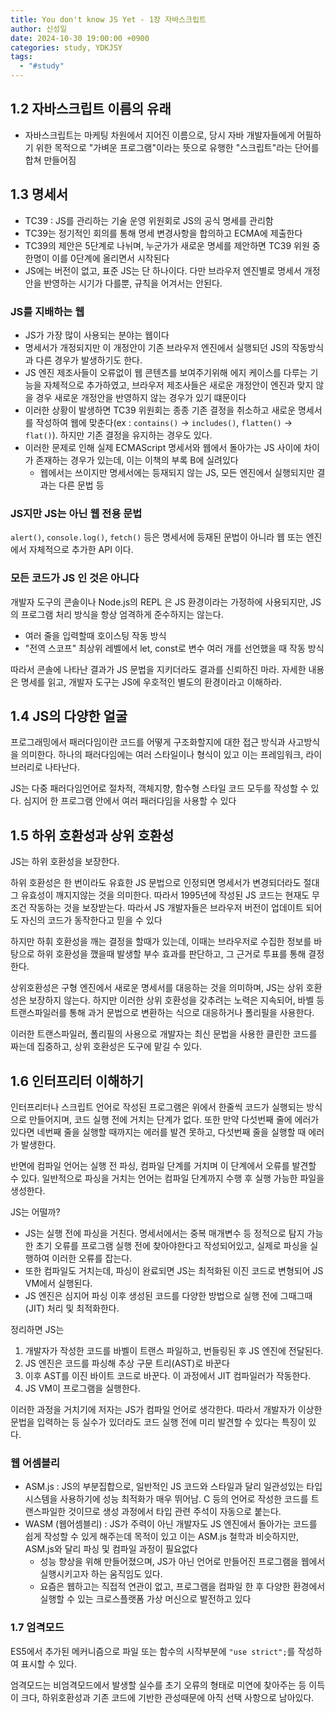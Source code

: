 ```yaml
---
title: You don't know JS Yet - 1장 자바스크립트
author: 신성일
date: 2024-10-30 19:00:00 +0900
categories: study, YDKJSY
tags:
  - "#study"
---
```


## 1.2 자바스크립트 이름의 유래

- 자바스크립트는 마케팅 차원에서 지어진 이름으로, 당시 자바 개발자들에게 어필하기 위한 목적으로 "가벼운 프로그램"이라는 뜻으로 유행한 "스크립트"라는 단어를 합쳐 만들어짐


## 1.3 명세서

- TC39 : JS를 관리하는 기술 운영 위원회로 JS의 공식 명세를 관리함
- TC39는 정기적인 회의를 통해 명세 변경사항을 합의하고 ECMA에 제출한다
- TC39의 제안은 5단계로 나뉘며, 누군가가 새로운 명세를 제안하면 TC39 위원 중 한명이 이를 0단계에 올리면서 시작된다
- JS에는 버전이 없고, 표준 JS는 단 하나이다. 다만 브라우저 엔진별로 명세서 개정안을 반영하는 시기가 다를뿐, 규칙을 어겨서는 안된다. 

### JS를 지배하는 웹

- JS가 가장 많이 사용되는 분야는 웹이다
- 명세서가 개정되지만 이 개정안이 기존 브라우저 엔진에서 실행되던 JS의 작동방식과 다른 경우가 발생하기도 한다. 
- JS 엔진 제조사들이 오류없이 웹 콘텐츠를 보여주기위해 에지 케이스를 다루는 기능을 자체적으로 추가하였고, 브라우저 제조사들은 새로운 개정안이 엔진과 맞지 않을 경우 새로운 개정안을 반영하지 않는 경우가 있기 떄문이다
- 이러한 상황이 발생하면 TC39 위원회는 종종 기존 결정을 취소하고 새로운 명세서를 작성하여 웹에 맞춘다(ex : `contains()` -> `includes()`, `flatten()` -> `flat()`). 하지만 기존 결정을 유지하는 경우도 있다.
- 이러한 문제로 인해 실제 ECMAScript 명세서와 웹에서 돌아가는 JS 사이에 차이가 존재하는 경우가 있는데, 이는 이책의 부록 B에 실려있다
	- 웹에서는 쓰이지만 명세서에는 등재되지 않는 JS, 모든 엔진에서 실행되지만 결과는 다른 문법 등

### JS지만 JS는 아닌 웹 전용 문법

`alert()`, `console.log()`, `fetch()` 등은  명세서에 등재된 문법이 아니라 웹 또는 엔진에서 자체적으로 추가한 API 이다.


### 모든 코드가 JS 인 것은 아니다

개발자 도구의 콘솔이나 Node.js의 REPL 은 JS 환경이라는 가정하에 사용되지만, JS의 프로그램 처리 방식을 항상 엄격하게 준수하지는 않는다.
- 여러 줄을 입력할때 호이스팅 작동 방식
- "전역 스코프" 최상위 레벨에서 let, const로 변수 여러 개를 선언했을 때 작동 방식

따라서 콘솔에 나타난 결과가 JS 문법을 지키더라도 결과를 신뢰하진 마라. 자세한 내용은 명세를 읽고, 개발자 도구는 JS에 우호적인 별도의 환경이라고 이해하라.


## 1.4 JS의 다양한 얼굴

프로그래밍에서 패러다임이란 코드를 어떻게 구조화할지에 대한 접근 방식과 사고방식을 의미한다. 하나의 패러다임에는 여러 스타일이나 형식이 있고 이는 프레임워크, 라이브러리로 나타난다.

JS는 다중 패러다임언어로 절차적, 객체지향, 함수형 스타일 코드 모두를 작성할 수 있다. 심지어 한 프로그램 안에서 여러 패러다임을 사용할 수 있다

## 1.5 하위 호환성과 상위 호환성

JS는 하위 호환성을 보장한다.

하위 호환성은 한 번이라도 유효한 JS 문법으로 인정되면 명세서가 변경되더라도 절대 그 유효성이 깨지지않는 것을 의미한다. 따라서 1995년에 작성된 JS 코드는 현재도 무조건 작동하는 것을 보장받는다. 따라서 JS 개발자들은 브라우저 버전이 업데이트 되어도 자신의 코드가 동작한다고 믿을 수 있다

하지만 하휘 호환성을 깨는 결정을 할때가 있는데, 이때는 브라우저로 수집한 정보를 바탕으로 하위 호환성을 깼을때 발생할 부수 효과를 판단하고, 그 근거로 투표를 통해 결정한다. 

상위호환성은 구형 엔진에서 새로운 명세서를 대응하는 것을 의미하며, JS는 상위 호환성은 보장하지 않는다. 하지만 이러한 상위 호환성을 갖추려는 노력은 지속되어, 바벨 등 트랜스파일러를 통해 과거 문법으로 변환하는 식으로 대응하거나 폴리필을 사용한다. 

이러한 트랜스파일러, 폴리필의 사용으로 개발자는 최신 문법을 사용한 클린한 코드를 짜는데 집중하고, 상위 호환성은 도구에 맡길 수 있다.

## 1.6 인터프리터 이해하기

인터프리터나 스크립트 언어로 작성된 프로그램은 위에서 한줄씩 코드가 실행되는 방식으로 만들어지며, 코드 실행 전에 거치는 단계가 없다. 또한 만약 다섯번째 줄에 에러가 있다면 네번째 줄을 실행할 때까지는 에러를 발견 못하고, 다섯번째 줄을 실행할 때 에러가 발생한다. 

반면에 컴파일 언어는 실행 전 파싱, 컴파일 단계를 거치며 이 단계에서 오류를 발견할 수 있다. 일반적으로 파싱을 거치는 언어는 컴파일 단계까지 수행 후 실행 가능한 파일을 생성한다.

JS는 어떨까? 
- JS는 실행 전에 파싱을 거친다. 명세서에서는 중복 매개변수 등 정적으로 탐지 가능한 초기 오류를 프로그램 실행 전에 찾아야한다고 작성되어있고, 실제로 파싱을 실행하여 이러한 오류를 잡는다. 
- 또한 컴파일도 거치는데, 파싱이 완료되면 JS는 최적화된 이진 코드로 변형되어 JS VM에서 실행된다. 
- JS 엔진은 심지어 파싱 이후 생성된 코드를 다양한 방법으로 실행 전에 그때그때(JIT) 처리 및 최적화한다. 

정리하면 JS는 
1. 개발자가 작성한 코드를 바벨이 트랜스 파일하고, 번들링된 후 JS 엔진에 전달된다.
2. JS 엔진은 코드를 파싱해 추상 구문 트리(AST)로 바꾼다
3. 이후 AST를 이진 바이트 코드로 바꾼다. 이 과정에서 JIT 컴파일러가 작동한다. 
4. JS VM이 프로그램을 실행한다.

이러한 과정을 거치기에 저자는 JS가 컴파일 언어로 생각한다. 따라서 개발자가 이상한 문법을 입력하는 등 실수가 있더라도 코드 실행 전에 미리 발견할 수 있다는 특징이 있다.


### 웹 어셈블리

- ASM.js : JS의 부분집합으로, 일반적인 JS 코드와 스타일과 달리 일관성있는 타입 시스템을 사용하기에 성능 최적화가 매우 뛰어남. C 등의 언어로 작성한 코드를 트랜스파일한 것이므로 생성 과정에서 타입 관련 주석이 자동으로 붙는다.
- WASM (웹어셈블리) : JS가 주력이 아닌 개발자도 JS 엔진에서 돌아가는 코드를 쉽게 작성할 수 있게 해주는데 목적이 있고 이는 ASM.js 철학과 비슷하지만, ASM.js와 달리 파싱 및 컴파일 과정이 필요없다
	- 성능 향상을 위해 만들어졌으며, JS가 아닌 언어로 만들어진 프로그램을 웹에서 실행시키고자 하는 움직임도 있다.
	- 요즘은 웹하고는 직접적 연관이 없고, 프로그램을 컴파일 한 후 다양한 환경에서 실행할 수 있는 크로스플랫폼 가상 머신으로 발전하고 있다


### 1.7 엄격모드

ES5에서 추가된 메커니즘으로 파일 또는 함수의 시작부분에 `"use strict";`를 작성하여 표시할 수 있다.

엄격모드는 비엄격모드에서 발생할 실수를 초기 오류의 형태로 미연에 찾아주는 등 이득이 크다, 하위호환성과 기존 코드에 기반한 관성때문에 아직 선택 사항으로 남아있다. 
